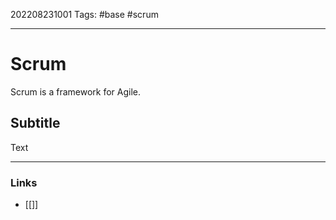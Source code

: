 202208231001
Tags: #base #scrum

--- 
# Scrum
Scrum is a framework for Agile.

## Subtitle
Text

--- 
### Links
- [[]]
